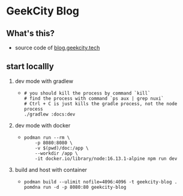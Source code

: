 # GeekCity Blog

## What's this?

* source code of [blog.geekcity.tech](https://blog.geekcity.tech)

## start locallly

1. dev mode with gradlew
    * ```shell
      # you should kill the process by command `kill`
      # find the process with command `ps aux | grep nuxi`
      # Ctrl + C is just kills the gradle process, not the node process
      ./gradlew :docs:dev
      ```
2. dev mode with docker
    * ```shell
      podman run --rm \
          -p 8080:8080 \
          -v $(pwd)/doc:/app \
          --workdir /app \
          -it docker.io/library/node:16.13.1-alpine npm run dev
      ```
3. build and host with container
    * ```shell
      podman build --ulimit nofile=4096:4096 -t geekcity-blog .
      pomdna run -d -p 8080:80 geekcity-blog
      ```

